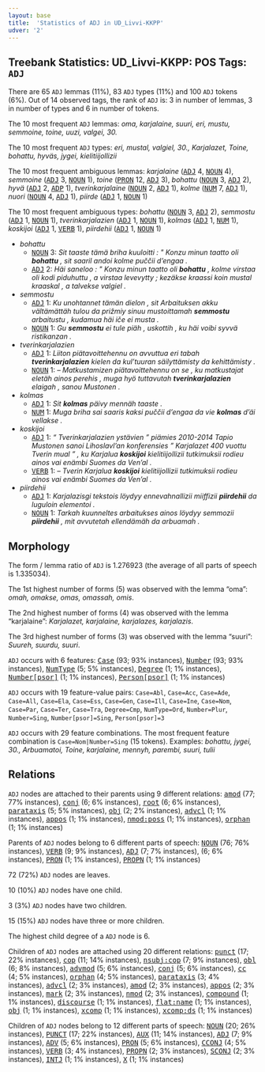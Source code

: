 ```yaml
---
layout: base
title:  'Statistics of ADJ in UD_Livvi-KKPP'
udver: '2'
---
```


## Treebank Statistics: UD_Livvi-KKPP: POS Tags: `ADJ`

There are 65 `ADJ` lemmas (11%), 83 `ADJ` types (11%) and 100 `ADJ` tokens (6%).
Out of 14 observed tags, the rank of `ADJ` is: 3 in number of lemmas, 3 in number of types and 6 in number of tokens.

The 10 most frequent `ADJ` lemmas: <em>oma, karjalaine, suuri, eri, mustu, semmoine, toine, uuzi, valgei, 30.</em>

The 10 most frequent `ADJ` types:  <em>eri, mustal, valgiel, 30., Karjalazet, Toine, bohattu, hyväs, jygei, kielitiijollizii</em>

The 10 most frequent ambiguous lemmas: <em>karjalaine</em> (<tt><a href="olo_kkpp-pos-ADJ.html">ADJ</a></tt> 4, <tt><a href="olo_kkpp-pos-NOUN.html">NOUN</a></tt> 4), <em>semmoine</em> (<tt><a href="olo_kkpp-pos-ADJ.html">ADJ</a></tt> 3, <tt><a href="olo_kkpp-pos-NOUN.html">NOUN</a></tt> 1), <em>toine</em> (<tt><a href="olo_kkpp-pos-PRON.html">PRON</a></tt> 12, <tt><a href="olo_kkpp-pos-ADJ.html">ADJ</a></tt> 3), <em>bohattu</em> (<tt><a href="olo_kkpp-pos-NOUN.html">NOUN</a></tt> 3, <tt><a href="olo_kkpp-pos-ADJ.html">ADJ</a></tt> 2), <em>hyvä</em> (<tt><a href="olo_kkpp-pos-ADJ.html">ADJ</a></tt> 2, <tt><a href="olo_kkpp-pos-ADP.html">ADP</a></tt> 1), <em>tverinkarjalaine</em> (<tt><a href="olo_kkpp-pos-NOUN.html">NOUN</a></tt> 2, <tt><a href="olo_kkpp-pos-ADJ.html">ADJ</a></tt> 1), <em>kolme</em> (<tt><a href="olo_kkpp-pos-NUM.html">NUM</a></tt> 7, <tt><a href="olo_kkpp-pos-ADJ.html">ADJ</a></tt> 1), <em>nuori</em> (<tt><a href="olo_kkpp-pos-NOUN.html">NOUN</a></tt> 4, <tt><a href="olo_kkpp-pos-ADJ.html">ADJ</a></tt> 1), <em>piirde</em> (<tt><a href="olo_kkpp-pos-ADJ.html">ADJ</a></tt> 1, <tt><a href="olo_kkpp-pos-NOUN.html">NOUN</a></tt> 1)

The 10 most frequent ambiguous types:  <em>bohattu</em> (<tt><a href="olo_kkpp-pos-NOUN.html">NOUN</a></tt> 3, <tt><a href="olo_kkpp-pos-ADJ.html">ADJ</a></tt> 2), <em>semmostu</em> (<tt><a href="olo_kkpp-pos-ADJ.html">ADJ</a></tt> 1, <tt><a href="olo_kkpp-pos-NOUN.html">NOUN</a></tt> 1), <em>tverinkarjalazien</em> (<tt><a href="olo_kkpp-pos-ADJ.html">ADJ</a></tt> 1, <tt><a href="olo_kkpp-pos-NOUN.html">NOUN</a></tt> 1), <em>kolmas</em> (<tt><a href="olo_kkpp-pos-ADJ.html">ADJ</a></tt> 1, <tt><a href="olo_kkpp-pos-NUM.html">NUM</a></tt> 1), <em>koskijoi</em> (<tt><a href="olo_kkpp-pos-ADJ.html">ADJ</a></tt> 1, <tt><a href="olo_kkpp-pos-VERB.html">VERB</a></tt> 1), <em>piirdehii</em> (<tt><a href="olo_kkpp-pos-ADJ.html">ADJ</a></tt> 1, <tt><a href="olo_kkpp-pos-NOUN.html">NOUN</a></tt> 1)


* <em>bohattu</em>
  * <tt><a href="olo_kkpp-pos-NOUN.html">NOUN</a></tt> 3: <em>Sit taaste tämä briha kuuloitti : " Konzu minun taatto oli <b>bohattu</b> , sit saaril andoi kolme puččii d’engaa .</em>
  * <tt><a href="olo_kkpp-pos-ADJ.html">ADJ</a></tt> 2: <em>Häi saneloo : " Konzu minun taatto oli <b>bohattu</b> , kolme virstaa oli kodi piduhuttu , a virstaa levevytty ; kezäkse kraassi koin mustal kraaskal , a talvekse valgiel .</em>
* <em>semmostu</em>
  * <tt><a href="olo_kkpp-pos-ADJ.html">ADJ</a></tt> 1: <em>Ku unohtannet tämän dielon , sit Arbaituksen akku vältämättäh tulou da prižmiy sinuu mustoittamah <b>semmostu</b> arbaitustu , kudamua häi iče ei musta .</em>
  * <tt><a href="olo_kkpp-pos-NOUN.html">NOUN</a></tt> 1: <em>Gu <b>semmostu</b> ei tule piäh , uskottih , ku häi voibi syvvä ristikanzan .</em>
* <em>tverinkarjalazien</em>
  * <tt><a href="olo_kkpp-pos-ADJ.html">ADJ</a></tt> 1: <em>Liiton piätavoittehennu on avvuttua eri tabah <b>tverinkarjalazien</b> kielen da kul’tuuran säilyttämisty da kehittämisty .</em>
  * <tt><a href="olo_kkpp-pos-NOUN.html">NOUN</a></tt> 1: <em>– Matkustamizen piätavoittehennu on se , ku matkustajat eletäh ainos perehis , muga hyö tuttavutah <b>tverinkarjalazien</b> elaigah , sanou Mustonen .</em>
* <em>kolmas</em>
  * <tt><a href="olo_kkpp-pos-ADJ.html">ADJ</a></tt> 1: <em>Sit <b>kolmas</b> päivy mennäh taaste .</em>
  * <tt><a href="olo_kkpp-pos-NUM.html">NUM</a></tt> 1: <em>Muga briha sai saaris kaksi puččii d’engaa da vie <b>kolmas</b> d’äi vellakse .</em>
* <em>koskijoi</em>
  * <tt><a href="olo_kkpp-pos-ADJ.html">ADJ</a></tt> 1: <em>“ Tverinkarjalazien ystävien ” piämies 2010-2014 Tapio Mustonen sanoi Lihoslavl’an konferensies ” Karjalazet 400 vuottu Tverin mual ” , ku Karjalua <b>koskijoi</b> kielitiijollizii tutkimuksii rodieu ainos vai enämbi Suomes da Ven’al .</em>
  * <tt><a href="olo_kkpp-pos-VERB.html">VERB</a></tt> 1: <em>– Tverin Karjalua <b>koskijoi</b> kielitiijollizii tutkimuksii rodieu ainos vai enämbi Suomes da Ven’al .</em>
* <em>piirdehii</em>
  * <tt><a href="olo_kkpp-pos-ADJ.html">ADJ</a></tt> 1: <em>Karjalazisgi tekstois löydyy ennevahnallizii miiffizii <b>piirdehii</b> da luguloin elementoi .</em>
  * <tt><a href="olo_kkpp-pos-NOUN.html">NOUN</a></tt> 1: <em>Tarkah kuunneltes arbaitukses ainos löydyy semmozii <b>piirdehii</b> , mit avvutetah ellendämäh da arbuamah .</em>

## Morphology

The form / lemma ratio of `ADJ` is 1.276923 (the average of all parts of speech is 1.335034).

The 1st highest number of forms (5) was observed with the lemma “oma”: <em>omah, omakse, omas, omassah, omis</em>.

The 2nd highest number of forms (4) was observed with the lemma “karjalaine”: <em>Karjalazet, karjalaine, karjalazes, karjalazis</em>.

The 3rd highest number of forms (3) was observed with the lemma “suuri”: <em>Suureh, suurdu, suuri</em>.

`ADJ` occurs with 6 features: <tt><a href="olo_kkpp-feat-Case.html">Case</a></tt> (93; 93% instances), <tt><a href="olo_kkpp-feat-Number.html">Number</a></tt> (93; 93% instances), <tt><a href="olo_kkpp-feat-NumType.html">NumType</a></tt> (5; 5% instances), <tt><a href="olo_kkpp-feat-Degree.html">Degree</a></tt> (1; 1% instances), <tt><a href="olo_kkpp-feat-Number-psor.html">Number[psor]</a></tt> (1; 1% instances), <tt><a href="olo_kkpp-feat-Person-psor.html">Person[psor]</a></tt> (1; 1% instances)

`ADJ` occurs with 19 feature-value pairs: `Case=Abl`, `Case=Acc`, `Case=Ade`, `Case=All`, `Case=Ela`, `Case=Ess`, `Case=Gen`, `Case=Ill`, `Case=Ine`, `Case=Nom`, `Case=Par`, `Case=Ter`, `Case=Tra`, `Degree=Cmp`, `NumType=Ord`, `Number=Plur`, `Number=Sing`, `Number[psor]=Sing`, `Person[psor]=3`

`ADJ` occurs with 29 feature combinations.
The most frequent feature combination is `Case=Nom|Number=Sing` (15 tokens).
Examples: <em>bohattu, jygei, 30., Arbuamatoi, Toine, karjalaine, mennyh, parembi, suuri, tulii</em>


## Relations

`ADJ` nodes are attached to their parents using 9 different relations: <tt><a href="olo_kkpp-dep-amod.html">amod</a></tt> (77; 77% instances), <tt><a href="olo_kkpp-dep-conj.html">conj</a></tt> (6; 6% instances), <tt><a href="olo_kkpp-dep-root.html">root</a></tt> (6; 6% instances), <tt><a href="olo_kkpp-dep-parataxis.html">parataxis</a></tt> (5; 5% instances), <tt><a href="olo_kkpp-dep-obj.html">obj</a></tt> (2; 2% instances), <tt><a href="olo_kkpp-dep-advcl.html">advcl</a></tt> (1; 1% instances), <tt><a href="olo_kkpp-dep-appos.html">appos</a></tt> (1; 1% instances), <tt><a href="olo_kkpp-dep-nmod-poss.html">nmod:poss</a></tt> (1; 1% instances), <tt><a href="olo_kkpp-dep-orphan.html">orphan</a></tt> (1; 1% instances)

Parents of `ADJ` nodes belong to 6 different parts of speech: <tt><a href="olo_kkpp-pos-NOUN.html">NOUN</a></tt> (76; 76% instances), <tt><a href="olo_kkpp-pos-VERB.html">VERB</a></tt> (9; 9% instances), <tt><a href="olo_kkpp-pos-ADJ.html">ADJ</a></tt> (7; 7% instances),  (6; 6% instances), <tt><a href="olo_kkpp-pos-PRON.html">PRON</a></tt> (1; 1% instances), <tt><a href="olo_kkpp-pos-PROPN.html">PROPN</a></tt> (1; 1% instances)

72 (72%) `ADJ` nodes are leaves.

10 (10%) `ADJ` nodes have one child.

3 (3%) `ADJ` nodes have two children.

15 (15%) `ADJ` nodes have three or more children.

The highest child degree of a `ADJ` node is 6.

Children of `ADJ` nodes are attached using 20 different relations: <tt><a href="olo_kkpp-dep-punct.html">punct</a></tt> (17; 22% instances), <tt><a href="olo_kkpp-dep-cop.html">cop</a></tt> (11; 14% instances), <tt><a href="olo_kkpp-dep-nsubj-cop.html">nsubj:cop</a></tt> (7; 9% instances), <tt><a href="olo_kkpp-dep-obl.html">obl</a></tt> (6; 8% instances), <tt><a href="olo_kkpp-dep-advmod.html">advmod</a></tt> (5; 6% instances), <tt><a href="olo_kkpp-dep-conj.html">conj</a></tt> (5; 6% instances), <tt><a href="olo_kkpp-dep-cc.html">cc</a></tt> (4; 5% instances), <tt><a href="olo_kkpp-dep-orphan.html">orphan</a></tt> (4; 5% instances), <tt><a href="olo_kkpp-dep-parataxis.html">parataxis</a></tt> (3; 4% instances), <tt><a href="olo_kkpp-dep-advcl.html">advcl</a></tt> (2; 3% instances), <tt><a href="olo_kkpp-dep-amod.html">amod</a></tt> (2; 3% instances), <tt><a href="olo_kkpp-dep-appos.html">appos</a></tt> (2; 3% instances), <tt><a href="olo_kkpp-dep-mark.html">mark</a></tt> (2; 3% instances), <tt><a href="olo_kkpp-dep-nmod.html">nmod</a></tt> (2; 3% instances), <tt><a href="olo_kkpp-dep-compound.html">compound</a></tt> (1; 1% instances), <tt><a href="olo_kkpp-dep-discourse.html">discourse</a></tt> (1; 1% instances), <tt><a href="olo_kkpp-dep-flat-name.html">flat:name</a></tt> (1; 1% instances), <tt><a href="olo_kkpp-dep-obj.html">obj</a></tt> (1; 1% instances), <tt><a href="olo_kkpp-dep-xcomp.html">xcomp</a></tt> (1; 1% instances), <tt><a href="olo_kkpp-dep-xcomp-ds.html">xcomp:ds</a></tt> (1; 1% instances)

Children of `ADJ` nodes belong to 12 different parts of speech: <tt><a href="olo_kkpp-pos-NOUN.html">NOUN</a></tt> (20; 26% instances), <tt><a href="olo_kkpp-pos-PUNCT.html">PUNCT</a></tt> (17; 22% instances), <tt><a href="olo_kkpp-pos-AUX.html">AUX</a></tt> (11; 14% instances), <tt><a href="olo_kkpp-pos-ADJ.html">ADJ</a></tt> (7; 9% instances), <tt><a href="olo_kkpp-pos-ADV.html">ADV</a></tt> (5; 6% instances), <tt><a href="olo_kkpp-pos-PRON.html">PRON</a></tt> (5; 6% instances), <tt><a href="olo_kkpp-pos-CCONJ.html">CCONJ</a></tt> (4; 5% instances), <tt><a href="olo_kkpp-pos-VERB.html">VERB</a></tt> (3; 4% instances), <tt><a href="olo_kkpp-pos-PROPN.html">PROPN</a></tt> (2; 3% instances), <tt><a href="olo_kkpp-pos-SCONJ.html">SCONJ</a></tt> (2; 3% instances), <tt><a href="olo_kkpp-pos-INTJ.html">INTJ</a></tt> (1; 1% instances), <tt><a href="olo_kkpp-pos-X.html">X</a></tt> (1; 1% instances)

